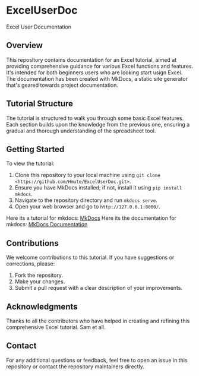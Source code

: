# ExcelUserDoc
Excel User Documentation

## Overview

This repository contains documentation for an Excel tutorial, aimed at providing comprehensive guidance for various Excel functions and features. It's intended for both beginners users who are looking start usign Excel. The documentation has been created with MkDocs, a static site generator that's geared towards project documentation.

## Tutorial Structure

The tutorial is structured to walk you through some basic Excel features. Each section builds upon the knowledge from the previous one, ensuring a gradual and thorough understanding of the spreadsheet tool.

## Getting Started

To view the tutorial:

1. Clone this repository to your local machine using `git clone <https://github.com/Hmute/ExcelUserDoc.git>`.
2. Ensure you have MkDocs installed; if not, install it using `pip install mkdocs`.
3. Navigate to the repository directory and run `mkdocs serve`.
4. Open your web browser and go to `http://127.0.0.1:8000/`.

Here its a tutorial for mkdocs: [MkDocs](https://www.youtube.com/watch?v=Q-YA_dA8C20)
Here its the documentation for mkdocs: [MkDocs Documentation](https://www.mkdocs.org/)

## Contributions

We welcome contributions to this tutorial. If you have suggestions or corrections, please:

1. Fork the repository.
2. Make your changes.
3. Submit a pull request with a clear description of your improvements.

## Acknowledgments

Thanks to all the contributors who have helped in creating and refining this comprehensive Excel tutorial. Sam et all.

## Contact

For any additional questions or feedback, feel free to open an issue in this repository or contact the repository maintainers directly.